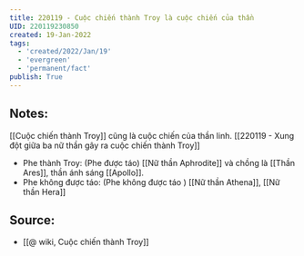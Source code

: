 ```yaml
---
title: 220119 - Cuộc chiến thành Troy là cuộc chiến của thần
UID: 220119230850
created: 19-Jan-2022
tags:
  - 'created/2022/Jan/19'
  - 'evergreen'
  - 'permanent/fact'
publish: True
---
```

## Notes:
[[Cuộc chiến thành Troy]] cũng là cuộc chiến của thần linh. [[220119 - Xung đột giữa ba nữ thần gây ra cuộc chiến thành Troy]]

- Phe thành Troy: (Phe được táo) [[Nữ thần Aphrodite]] và chồng là [[Thần Ares]], thần ánh sáng [[Apollo]].
- Phe không được táo: (Phe không được táo ) [[Nữ thần Athena]], [[Nữ thần Hera]]

## Source:
- [[@ wiki, Cuộc chiến thành Troy]]


